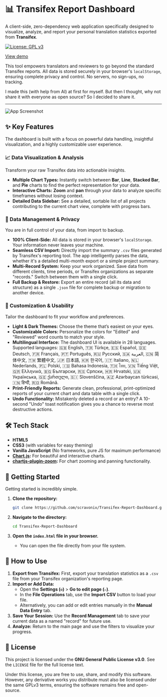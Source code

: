 # 📊 Transifex Report Dashboard

A client-side, zero-dependency web application specifically designed to visualize, analyze, and report your personal translation statistics exported from **Transifex**.

[![License: GPL v3](https://img.shields.io/badge/License-GPLv3-blue.svg)](https://www.gnu.org/licenses/gpl-3.0)

[View demo](https://scravonix.github.io/Transifex-Report-Dashboard/)

This tool empowers translators and reviewers to go beyond the standard Transifex reports. All data is stored securely in your browser's `localStorage`, ensuring complete privacy and control. No servers, no sign-ups, no tracking.

I made this (with help from AI) at first for myself. But then I thought, why not share it with everyone as open source? So I decided to share it.

[//]: # "(IMPORTANT: Replace the URL below with a link to your live demo if you host it on GitHub Pages, Netlify, etc.)"

---

![App Screenshot](https://i.imgur.com/TpTrkrR.png)

## ✨ Key Features

The dashboard is built with a focus on powerful data handling, insightful visualization, and a highly customizable user experience.

### 📈 Data Visualization & Analysis

Transform your raw Transifex data into actionable insights.
- **Multiple Chart Types:** Instantly switch between **Bar**, **Line**, **Stacked Bar**, and **Pie** charts to find the perfect representation for your data.
- **Interactive Charts:** **Zoom** and **pan** through your data to analyze specific timeframes without losing context.
- **Detailed Data Sidebar:** See a detailed, sortable list of all projects contributing to the current chart view, complete with progress bars.

### 📂 Data Management & Privacy

You are in full control of your data, from import to backup.
- **100% Client-Side:** All data is stored in your browser's `localStorage`. Your information never leaves your machine.
- **Seamless CSV Import:** Directly import the summary `.csv` files generated by Transifex's reporting tool. The app intelligently parses the data, whether it's a detailed multi-month export or a simple project summary.
- **Multi-Record System:** Keep your work organized. Save data from different clients, time periods, or Transifex organizations as separate "records." Switch between them with a single click.
- **Full Backup & Restore:** Export an entire record (all its data and structure) as a single `.json` file for complete backup or migration to another device.

### 🎨 Customization & Usability

Tailor the dashboard to fit your workflow and preferences.
- **Light & Dark Themes:** Choose the theme that’s easiest on your eyes.
- **Customizable Colors:** Personalize the colors for "Edited" and "Reviewed" word counts to match your style.
- **Multilingual Interface:** The dashboard UI is available in 28 languages. Supported languages: 
  🇬🇧 English, 🇹🇷 Türkçe, 🇪🇸 Español, 🇩🇪 Deutsch, 🇫🇷 Français, 🇵🇹 Português, 🇷🇺 Русский, 🇸🇦 العربية, 🇨🇳 简体中文, 🇹🇼 繁體中文, 🇯🇵 日本語, 🇰🇷 한국어, 🇮🇹 Italiano, 🇳🇱 Nederlands, 🇵🇱 Polski, 🇮🇩 Bahasa Indonesia, 🇹🇭 ไทย, 🇻🇳 Tiếng Việt, 🇬🇷 Ελληνικά, 🇧🇬 Български, 🇷🇸 Српски, 🇭🇷 Hrvatski, 🇺🇦 Українська, 🇬🇪 ქართული, 🇸🇮 Slovenščina, 🇦🇿 Azərbaycan türkcəsi, 🇮🇳 हिन्दी, 🇷🇴 Română.
- **Print-Friendly Reports:** Generate clean, professional, print-optimized reports of your current chart and data table with a single click.
- **Undo Functionality:** Mistakenly deleted a record or an entry? A 10-second "Undo" toast notification gives you a chance to reverse most destructive actions.

## 🛠️ Tech Stack

- **HTML5**
- **CSS3** (with variables for easy theming)
- **Vanilla JavaScript** (No frameworks, pure JS for maximum performance)
- **[Chart.js](https://www.chartjs.org/):** For beautiful and interactive charts.
- **[chartjs-plugin-zoom](https://www.chartjs.org/chartjs-plugin-zoom/):** For chart zooming and panning functionality.

## 🚀 Getting Started

Getting started is incredibly simple.

1.  **Clone the repository:**
    ```bash
    git clone https://github.com/scravonix/Transifex-Report-Dashboard.git
    ```

2.  **Navigate to the directory:**
    ```bash
    cd Transifex-Report-Dashboard
    ```

3.  **Open the `index.html` file in your browser.**
    - You can open the file directly from your file system.

## 📖 How to Use

1.  **Export from Transifex:** First, export your translation statistics as a `.csv` file from your Transifex organization's reporting page.
2.  **Import or Add Data:**
    - Open the **Settings (`⚙️`)** > **Go to edit page (`✏️`)**.
    - In the **File Operations** tab, use the **Import CSV** button to load your file.
    - Alternatively, you can add or edit entries manually in the **Manual Data Entry** tab.
3.  **Save Your Session:** Use the **Record Management** tab to save your current data as a named "record" for future use.
4.  **Analyze:** Return to the main page and use the filters to visualize your progress.

## 📄 License

This project is licensed under the **GNU General Public License v3.0**. See the `LICENSE` file for the full license text.

Under this license, you are free to use, share, and modify this software. However, any derivative works you distribute must also be licensed under the same GPLv3 terms, ensuring the software remains free and open-source.
